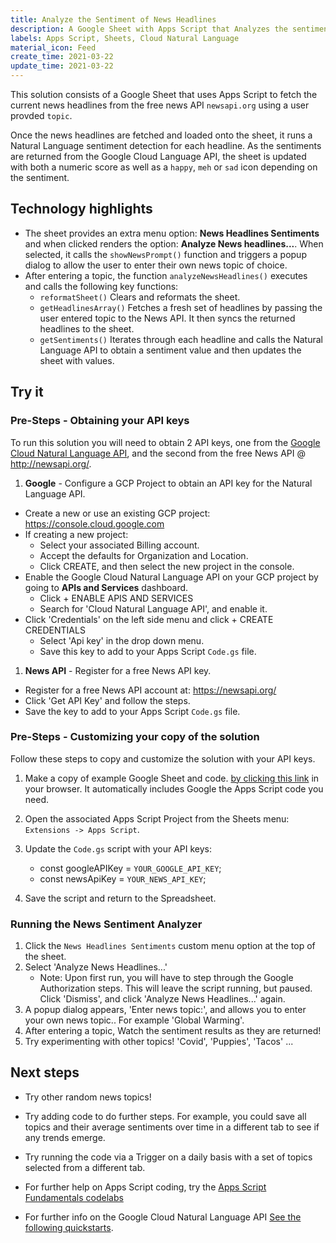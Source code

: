 ```yaml
---
title: Analyze the Sentiment of News Headlines
description: A Google Sheet with Apps Script that Analyzes the sentiment of news headlines retrieved for a user specified topic from a free News API.
labels: Apps Script, Sheets, Cloud Natural Language
material_icon: Feed
create_time: 2021-03-22
update_time: 2021-03-22
---
```


This solution consists of a Google Sheet that uses Apps Script to fetch the current news headlines from the free news API `newsapi.org` using a user provded `topic`.

Once the news headlines are fetched and loaded onto the sheet, it runs a Natural Language sentiment detection for each headline. 
As the sentiments are returned from the Google Cloud Language API, the sheet is updated with both a numeric score as well as a `happy`, `meh` or `sad` icon depending on the sentiment.
 
## Technology highlights

- The sheet provides an extra menu option: **News Headlines Sentiments** and when clicked renders the option: **Analyze News headlines...**.  When selected, it calls the `showNewsPrompt()` function and triggers a popup dialog to allow the user to enter their own news topic of choice. 
- After entering a topic, the function `analyzeNewsHeadlines()` executes and calls the following key functions:
   * `reformatSheet()` Clears and reformats the sheet.
   * `getHeadlinesArray()` Fetches a fresh set of headlines by passing the user entered topic to the News API. It then syncs the returned headlines to the sheet.
   * `getSentiments()` Iterates through each headline and calls the Natural Language API to obtain a sentiment value and then updates the sheet with values.

## Try it

### Pre-Steps - Obtaining your API keys
To run this solution you will need to obtain 2 API keys, one from the [Google Cloud Natural Language API](https://cloud.google.com/natural-language), and the second from the free News API @ http://newsapi.org/.

1.  **Google** - Configure a GCP Project to obtain an API key for the Natural Language API.
   * Create a new or use an existing GCP project: https://console.cloud.google.com 
   * If creating a new project: 
      * Select your associated Billing account.
      * Accept the defaults for Organization and Location.
      * Click CREATE, and then select the new project in the console.
   * Enable the Google Cloud Natural Language API on your GCP project by going to **APIs and Services** dashboard.
      * Click + ENABLE APIS AND SERVICES
      * Search for 'Cloud Natural Language API', and enable it.
   * Click 'Credentials' on the left side menu and click + CREATE CREDENTIALS
      * Select 'Api key' in the drop down menu. 
      * Save this key to add to your Apps Script `Code.gs` file. 

1.  **News API** - Register for a free News API key.
   * Register for a free News API account at: https://newsapi.org/
   * Click 'Get API Key' and follow the steps.
   * Save the key to add to your Apps Script `Code.gs` file. 

### Pre-Steps - Customizing your copy of the solution
Follow these steps to copy and customize the solution with your API keys.

1. Make a copy of example Google Sheet and code.
   [by clicking this link](https://docs.google.com/spreadsheets/d/1XwxcB9W9dkNBu8sSag3cwvQxGLNAeMCxXcfjm9zS9H4/copy)
   in your browser. It automatically includes Google the Apps Script code
   you need.

1. Open the associated Apps Script Project from the Sheets menu: `Extensions -> Apps Script`.
1. Update the `Code.gs` script with your API keys:
   - const googleAPIKey = `YOUR_GOOGLE_API_KEY`;
   - const newsApiKey = `YOUR_NEWS_API_KEY`;
1. Save the script and return to the Spreadsheet.

### Running the News Sentiment Analyzer
1. Click the `News Headlines Sentiments` custom menu option at the top of the sheet.
1. Select 'Analyze News Headlines...'
    - Note: Upon first run, you will have to step through the Google Authorization steps. This will leave the script running, but paused. Click 'Dismiss', and click 'Analyze News Headlines...' again.
1. A popup dialog appears, 'Enter news topic:', and allows you to enter your own news topic.. For example 'Global Warming'.
1. After entering a topic, Watch the sentiment results as they are returned! 
1. Try experimenting with other topics! 'Covid', 'Puppies', 'Tacos' ...

## Next steps

* Try other random news topics!

* Try adding code to do further steps. For example, you could save all topics and their average sentiments over time in a different tab to see if any trends emerge.

* Try running the code via a Trigger on a daily basis with a set of topics selected from a different tab.

* For further help on Apps Script coding, try the [Apps Script Fundamentals codelabs](https://developers.google.com/apps-script/quickstart/fundamentals-codelabs)

* For further info on the Google Cloud Natural Language API [See the following quickstarts](https://cloud.google.com/natural-language/docs/quickstarts).